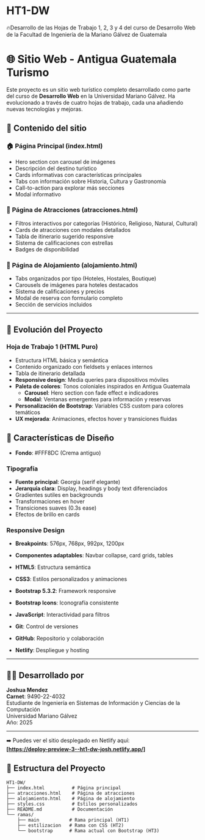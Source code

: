 # HT1-DW
🔥Desarrollo de las Hojas de Trabajo 1, 2, 3 y 4 del curso de Desarrollo Web de la Facultad de Ingeniería de la Mariano Gálvez de Guatemala

# 🌐 Sitio Web - Antigua Guatemala Turismo

Este proyecto es un sitio web turístico completo desarrollado como parte del curso de **Desarrollo Web** en la Universidad Mariano Gálvez. Ha evolucionado a través de cuatro hojas de trabajo, cada una añadiendo nuevas tecnologías y mejoras.

## 📌 Contenido del sitio

### 🏠 **Página Principal (index.html)**
- Hero section con carousel de imágenes
- Descripción del destino turístico
- Cards informativas con características principales
- Tabs con información sobre Historia, Cultura y Gastronomía
- Call-to-action para explorar más secciones
- Modal informativo

### 🎯 **Página de Atracciones (atracciones.html)**
- Filtros interactivos por categorías (Histórico, Religioso, Natural, Cultural)
- Cards de atracciones con modales detallados
- Tabla de itinerario sugerido responsive
- Sistema de calificaciones con estrellas
- Badges de disponibilidad

### 🏨 **Página de Alojamiento (alojamiento.html)**
- Tabs organizados por tipo (Hoteles, Hostales, Boutique)
- Carousels de imágenes para hoteles destacados
- Sistema de calificaciones y precios
- Modal de reserva con formulario completo
- Sección de servicios incluidos

---

## 🚀 Evolución del Proyecto

### **Hoja de Trabajo 1 (HTML Puro)**
- Estructura HTML básica y semántica
- Contenido organizado con fieldsets y enlaces internos
- Tabla de itinerario detallada
- **Responsive design**: Media queries para dispositivos móviles
- **Paleta de colores**: Tonos coloniales inspirados en Antigua Guatemala
  - **Carousel**: Hero section con fade effect e indicadores
  - **Modal**: Ventanas emergentes para información y reservas
- **Personalización de Bootstrap**: Variables CSS custom para colores temáticos
- **UX mejorada**: Animaciones, efectos hover y transiciones fluidas

## 🎨 **Características de Diseño**

- **Fondo**: #FFF8DC (Crema antiguo)

### **Tipografía**
- **Fuente principal**: Georgia (serif elegante)
- **Jerarquía clara**: Display, headings y body text diferenciados
- Gradientes sutiles en backgrounds
- Transformaciones en hover
- Transiciones suaves (0.3s ease)
- Efectos de brillo en cards

### **Responsive Design**
- **Breakpoints**: 576px, 768px, 992px, 1200px
- **Componentes adaptables**: Navbar collapse, card grids, tables



- **HTML5**: Estructura semántica
- **CSS3**: Estilos personalizados y animaciones
- **Bootstrap 5.3.2**: Framework responsive
- **Bootstrap Icons**: Iconografía consistente
- **JavaScript**: Interactividad para filtros
- **Git**: Control de versiones
- **GitHub**: Repositorio y colaboración
- **Netlify**: Despliegue y hosting
---

## 👨‍💻 Desarrollado por

**Joshua Mendez**  
**Carnet**: 9490-22-4032  
Estudiante de Ingeniería en Sistemas de Información y Ciencias de la Computación  
Universidad Mariano Gálvez  
Año: 2025

---

➡️ Puedes ver el sitio desplegado en Netlify aquí:  
**[https://deploy-preview-3--ht1-dw-josh.netlify.app/]**

## 📂 Estructura del Proyecto

```
HT1-DW/
├── index.html          # Página principal
├── atracciones.html    # Página de atracciones
├── alojamiento.html    # Página de alojamiento
├── styles.css          # Estilos personalizados
├── README.md           # Documentación
└── ramas/
    ├── main           # Rama principal (HT1)
    ├── estilizacion   # Rama con CSS (HT2)
    └── bootstrap      # Rama actual con Bootstrap (HT3)
```
